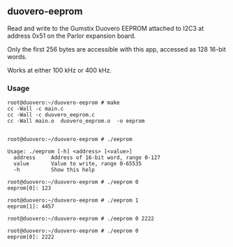 ## duovero-eeprom

Read and write to the Gumstix Duovero EEPROM attached to I2C3
at address 0x51 on the Parlor expansion board.

Only the first 256 bytes are accessible with this app, accessed
as 128 16-bit words.

Works at either 100 kHz or 400 kHz.

### Usage

    root@duovero:~/duovero-eeprom # make
    cc -Wall -c main.c
    cc -Wall -c duovero_eeprom.c
    cc -Wall main.o  duovero_eeprom.o  -o eeprom


    root@duovero:~/duovero-eeprom # ./eeprom
    
    Usage: ./eeprom [-h] <address> [<value>]
      address     Address of 16-bit word, range 0-127
      value       Value to write, range 0-65535
      -h          Show this help

    root@duovero:~/duovero-eeprom # ./eeprom 0
    eeprom[0]: 123

    root@duovero:~/duovero-eeprom # ./eeprom 1
    eeprom[1]: 4457

    root@duovero:~/duovero-eeprom # ./eeprom 0 2222

    root@duovero:~/duovero-eeprom # ./eeprom 0
    eeprom[0]: 2222


